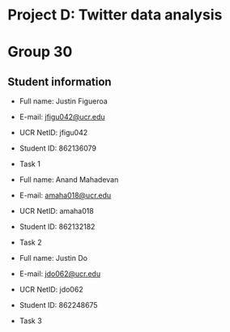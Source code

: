 # Project D: Twitter data analysis 
# Group 30 

## Student information
* Full name: Justin Figueroa
* E-mail: jfigu042@ucr.edu
* UCR NetID: jfigu042
* Student ID: 862136079
* Task 1

* Full name: Anand Mahadevan
* E-mail: amaha018@ucr.edu
* UCR NetID: amaha018
* Student ID: 862132182
* Task 2

* Full name: Justin Do
* E-mail: jdo062@ucr.edu
* UCR NetID: jdo062
* Student ID: 862248675
* Task 3
